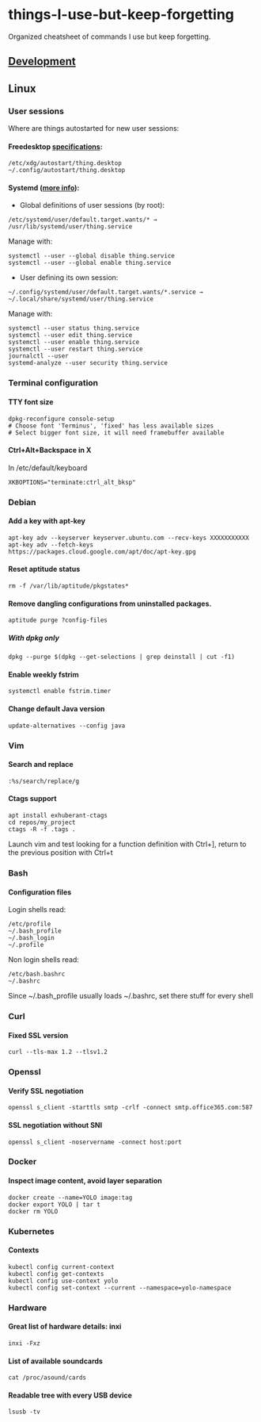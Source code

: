 # things-I-use-but-keep-forgetting
Organized cheatsheet of commands I use but keep forgetting.

## [Development](./DEVELOPMENT.md)

## Linux
### User sessions
Where are things autostarted for new user sessions:
#### Freedesktop [specifications](https://utcc.utoronto.ca/~cks/space/blog/linux/DesktopAppAutostart):
```
/etc/xdg/autostart/thing.desktop
~/.config/autostart/thing.desktop
```
 #### Systemd ([more info](https://wiki.archlinux.org/index.php/systemd/User)):
 * Global definitions of user sessions (by root):
 ```
/etc/systemd/user/default.target.wants/* → /usr/lib/systemd/user/thing.service
 ```
 Manage with:
 ```
 systemctl --user --global disable thing.service
 systemctl --user --global enable thing.service
 ```
 * User defining its own session:
 ```
~/.config/systemd/user/default.target.wants/*.service → ~/.local/share/systemd/user/thing.service
```
Manage with:
```
systemctl --user status thing.service
systemctl --user edit thing.service
systemctl --user enable thing.service
systemctl --user restart thing.service
journalctl --user
systemd-analyze --user security thing.service
```
### Terminal configuration
#### TTY font size
```
dpkg-reconfigure console-setup
# Choose font 'Terminus', 'fixed' has less available sizes
# Select bigger font size, it will need framebuffer available
```
#### Ctrl+Alt+Backspace in X
In /etc/default/keyboard
```
XKBOPTIONS="terminate:ctrl_alt_bksp"
```
### Debian
#### Add a key with apt-key
```
apt-key adv --keyserver keyserver.ubuntu.com --recv-keys XXXXXXXXXXX
apt-key adv --fetch-keys https://packages.cloud.google.com/apt/doc/apt-key.gpg
```
#### Reset aptitude status
```
rm -f /var/lib/aptitude/pkgstates*
```
#### Remove dangling configurations from uninstalled packages.
```
aptitude purge ?config-files
```
##### With dpkg only
```
dpkg --purge $(dpkg --get-selections | grep deinstall | cut -f1)
```
#### Enable weekly fstrim
```
systemctl enable fstrim.timer
```
#### Change default Java version
```
update-alternatives --config java
```
### Vim
#### Search and replace
```
:%s/search/replace/g
```
#### Ctags support
```
apt install exhuberant-ctags
cd repos/my_project
ctags -R -f .tags .
```
Launch vim and test looking for a function definition with Ctrl+], return to the previous position with Ctrl+t

### Bash
#### Configuration files
Login shells read:
```
/etc/profile
~/.bash_profile
~/.bash_login
~/.profile
```
Non login shells read:
```
/etc/bash.bashrc
~/.bashrc
```
Since ~/.bash_profile usually loads ~/.bashrc, set there stuff for every shell

### Curl
#### Fixed SSL version
```
curl --tls-max 1.2 --tlsv1.2
```

### Openssl
#### Verify SSL negotiation
```
openssl s_client -starttls smtp -crlf -connect smtp.office365.com:587
```
#### SSL negotiation without SNI
```
openssl s_client -noservername -connect host:port
```
### Docker
#### Inspect image content, avoid layer separation
```
docker create --name=YOLO image:tag
docker export YOLO | tar t
docker rm YOLO
```
### Kubernetes
#### Contexts
```
kubectl config current-context
kubectl config get-contexts
kubectl config use-context yolo
kubectl config set-context --current --namespace=yolo-namespace
```
### Hardware
#### Great list of hardware details: inxi
```
inxi -Fxz
```
#### List of available soundcards
```
cat /proc/asound/cards
```
#### Readable tree with every USB device
```
lsusb -tv
```
